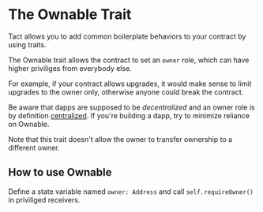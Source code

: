 # The Ownable Trait

Tact allows you to add common boilerplate behaviors to your contract by using traits.

The Ownable trait allows the contract to set an `owner` role, which can have higher priviliges from everybody else.

For example, if your contract allows upgrades, it would make sense to limit upgrades to the owner only, otherwise anyone could break the contract.

Be aware that dapps are supposed to be *decentralized* and an owner role is by definition [centralized](https://defi.org/ton). If you're building a dapp, try to minimize reliance on Ownable.

Note that this trait doesn't allow the owner to transfer ownership to a different owner.

## How to use Ownable

Define a state variable named `owner: Address` and call `self.requireOwner()` in priviliged receivers.